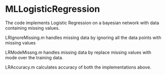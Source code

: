 # MLLogisticRegression

The code implements Logistic Regression on a bayesian network with data containing missing values. 

LRIgnoreMissing.m handles missing data by ignoring all the data points with missing values

LRModeMissng.m handles missing data by replace missing values with mode over the training data.

LRAccuracy.m calculates accuracy of both the implementations above.

